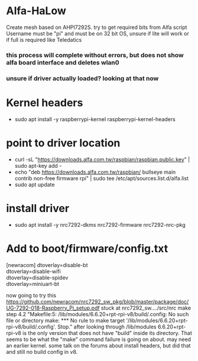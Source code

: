 # Alfa-HaLow<br>
Create mesh based on AHPI7292S. try to get required bits from Alfa script
Username must be "pi" and must be on 32 bit OS, unsure if lite will work or if full is required like Teledatics
### this process will complete without errors, but does not show alfa board interface and deletes wlan0
### unsure if driver actually loaded? looking at that now


# Kernel headers<br>
- sudo apt install -y raspberrypi-kernel raspberrypi-kernel-headers

# point to driver location<br>
- curl -sL "https://downloads.alfa.com.tw/raspbian/raspbian.public.key" | sudo apt-key add -<br>
- echo "deb https://downloads.alfa.com.tw/raspbian/ bullseye main contrib non-free firmware rpi" | sudo tee /etc/apt/sources.list.d/alfa.list<br>
- sudo apt update

# install driver<br>
- sudo apt install -y nrc7292-dkms nrc7292-firmware nrc7292-nrc-pkg 

# Add to boot/firmware/config.txt<br>	
[newracom]
dtoverlay=disable-bt<br>
dtoverlay=disable-wifi<br>
dtoverlay=disable-spidev<br>
dtoverlay=miniuart-bt<br>

now going to try this https://github.com/newracom/nrc7292_sw_pkg/blob/master/package/doc/UG-7292-018-Raspberry_Pi_setup.pdf
stuck at nrc7292_sw..../src/nrc make step 4.2
"Makefile:5: /lib/modules/6.6.20+rpt-rpi-v8/build/.config: No such file or directory
make: *** No rule to make target '/lib/modules/6.6.20+rpt-rpi-v8/build/.config'.  Stop."
after looking through /lib/modules  6.6.20+rpt-rpi-v8 is the only version that does not have "build" inside its directory. That seems to be what the "make" command failure is going on about. may need an earlier kernel. some talk on the forums about install headers, but did that and still no build config in v8.
  

